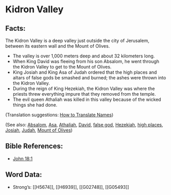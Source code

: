 # Kidron Valley

## Facts:

The Kidron Valley is a deep valley just outside the city of Jerusalem, between its eastern wall and the Mount of Olives.

* The valley is over 1,000 meters deep and about 32 kilometers long.
* When King David was fleeing from his son Absalom, he went through the Kidron Valley to get to the Mount of Olives.
* King Josiah and King Asa of Judah ordered that the high places and altars of false gods be smashed and burned; the ashes were thrown into the Kidron Valley.
* During the reign of King Hezekiah, the Kidron Valley was where the priests threw everything impure that they removed from the temple.
* The evil queen Athaliah was killed in this valley because of the wicked things she had done.

(Translation suggestions: [How to Translate Names](../../translate/translate-names))

(See also: [Absalom](../names/absalom.md), [Asa](../names/asa.md), [Athaliah](../names/athaliah.md), [David](../names/david.md), [false god](../kt/falsegod.md), [Hezekiah](../names/hezekiah.md), [high places](../other/highplaces.md), [Josiah](../names/josiah.md), [Judah](../names/kingdomofjudah.md), [Mount of Olives](../names/mountofolives.md))

## Bible References:

* [John 18:1](rc://en/tn/help/jhn/18/01)

## Word Data:

* Strong’s: [[H5674]], [[H6939]], [[G02748]], [[G05493]]
